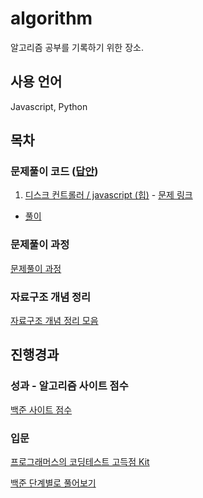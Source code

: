 # algorithm

알고리즘 공부를 기록하기 위한 장소.

## 사용 언어

Javascript, Python

## 목차

### 문제풀이 코드 ([답안](https://github.com/jowoojun/algorithm/src))

1. [디스크 컨트롤러 / javascript (힙)](https://github.com/jowoojun/algorithm/src/DiskController.js)  - [문제 링크](https://programmers.co.kr/learn/courses/30/lessons/42627)
  * [풀이](https://jun0127.tistory.com/12?category=888739)

### 문제풀이 과정

[문제풀이 과정](https://jun0127.tistory.com/category/IT/Programmers)

### 자료구조 개념 정리

[자료구조 개념 정리 모음](https://jun0127.tistory.com/category/IT/%EC%9E%90%EB%A3%8C%EA%B5%AC%EC%A1%B0)

## 진행경과

### 성과 - 알고리즘 사이트 점수

[백준 사이트 점수](https://solved.ac/profile/jowoojun)

### 입문

[프로그래머스의 코딩테스트 고득점 Kit](https://programmers.co.kr/learn/challenges)

[백준 단계별로 풀어보기](https://www.acmicpc.net/step)